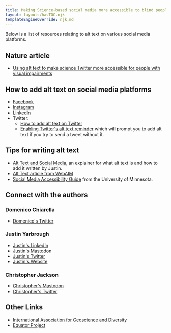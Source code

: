 ```yaml
---
title: Making Science-based social media more accessible to blind people Resources List
layout: layouts/hasTOC.njk
templateEngineOverride: njk,md
---
```

Below is a list of resources relating to alt text on various social media platforms.

## Nature article

- [Using alt text to make science Twitter more accessible for people with visual impairments](https://www.nature.com/articles/s41467-020-19640-w)

## How to add alt text on social media platforms

- [Facebook](https://www.facebook.com/help/214124458607871)
- [Instagram](https://help.instagram.com/503708446705527)
- [LinkedIn](https://www.linkedin.com/help/linkedin/answer/109799/adding-alternative-text-to-images-for-accessibility?lang=en)
- Twitter:
    - [How to add alt text on Twitter](https://help.twitter.com/en/using-twitter/picture-descriptions)
    - [Enabling Twitter's alt text reminder](https://help.twitter.com/en/using-twitter/set-image-description-reminder) which will prompt you to add alt text if you try to send a tweet without it.

## Tips for writing alt text

- [Alt Text and Social Media](/alt-text), an explainer for what alt text is and how to add it written by Justin.
- [Alt Text article from WebAIM](https://webaim.org/techniques/alttext/)
- [Social Media Accessibility Guide](https://accessibility.umn.edu/what-you-can-do/create-accessible-content/social-media) from the University of Minnesota.

## Connect with the authors

### Domenico Chiarella

- [Domenico's Twitter](https://twitter.com/nocode_dc)

### Justin Yarbrough

- [Justin's LinkedIn](https://www.linkedin.com/in/justin-yarbrough-639770234/)
- [Justin's Mastodon](https://disabled.social/@jyarbrough)
- [Justin's Twitter](https://twitter.com/fatelvis04)
- [Justin's Website](/index.html)

### Christopher Jackson

- [Christopher's Mastodon](https://mastodon.social/@seis_matters)
- [Christopher's Twitter](https://twitter.com/seis_matters)

## Other Links

- [International Association for Geoscience and Diversity](https://theiagd.org/)
- [Equator Project](https://equatorresearchgroup.wordpress.com/)